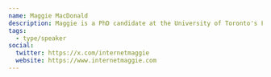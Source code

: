 ```yaml
---
name: Maggie MacDonald
description: Maggie is a PhD candidate at the University of Toronto's Faculty of Information researching the platformization of pornography. With a dissertation focus on Pornhub, she also works on deepfake porn, financial infrastructures, and platform policy, and is currently an independent advisory board member for Pornhub. You can find Maggie's recent writing in New Media & Society, the Canadian Journal of Communication, and The Walrus.
tags:
  - type/speaker
social:
  twitter: https://x.com/internetmaggie
  website: https://www.internetmaggie.com
---
```

